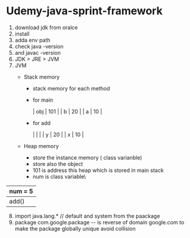 # Udemy-java-sprint-framework
1. download jdk from oralce
2. install
3. adda env path
4. check java -version
5. and javac -version
6. JDK > JRE > JVM
7. JVM
   - Stack memory
      - stack memory for each method
      - for main

         | obj | 101 |
         |  b  |  20 |
         |  a  | 10  |

      - for add
      
         |     |     |
         |  y  |  20 |
         |  x  | 10  |
     
   - Heap memory
     - store the instance memory ( class varianble)
     - store also the object
     -  101 is address this heap which is stored in main stack
     -  num is class variable\
       
| num = 5 | 
|----------|
| add() |

8. import java.lang.*  // default and system from the paackage
9. package com.google.package  -- is reverse of domain google.com to make the package globally unique avoid collision 
